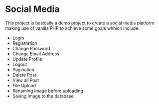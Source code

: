 # Social Media

This project is basically a demo project to create a social media platform making use of vanilla PHP to achieve some goals whhich include:

- Login
- Registration
- Change Password
- Change Email Address
- Update Profile
- Logout
- Pagination
- Delete Post
- View all Post
- File Upload
- Renaming image before uploading
- Saving image to the database
